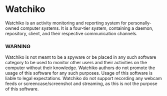 # Watchiko

Watchiko is an activity monitoring and reporting system for personally-owned computer systems. It is a four-tier system, containing a daemon, repository, client, and their respective communication channels. 

### WARNING
Watchiko is not meant to be a spyware or be placed in any such software category to be used to monitor other users and their activities on the computer without their knowledge. 
Watchiko authors do not promote the usage of this software for any such purposes. 
Usage of this software is liable to legal expectations. 
Watchiko do not support recording any webcam feeds or screencase/screenshot and streaming, as this is not the purpose of this software.

